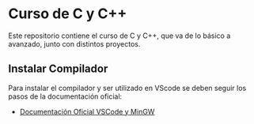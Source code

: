 # Curso de C y C++

Este repositorio contiene el curso de C y C++, que va de lo básico a avanzado, junto con distintos proyectos.

## Instalar Compilador

Para instalar el compilador y ser utilizado en VScode se deben seguir los pasos de la documentación oficial:

* [Documentación Oficial VSCode y MinGW](https://code.visualstudio.com/docs/cpp/config-mingw)